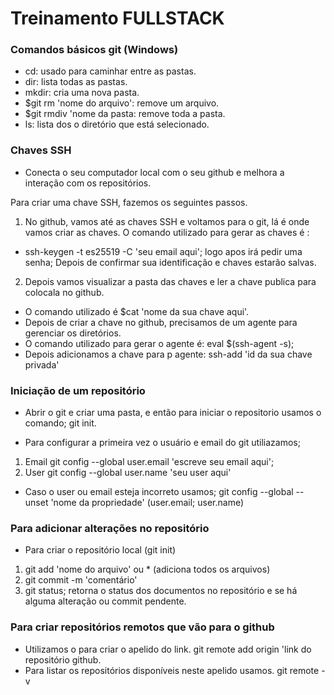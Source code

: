# Treinamento FULLSTACK

### Comandos básicos git (Windows)

- cd: usado para caminhar entre as pastas.
- dir: lista todas as pastas.
- mkdir: cria uma nova pasta.
- $git rm 'nome do arquivo': remove um arquivo.
- $git rmdiv 'nome da pasta: remove toda a pasta.
- ls: lista dos o diretório que está selecionado.



### Chaves SSH

- Conecta o seu computador local com o seu github e melhora a interação com os repositórios.

Para criar uma chave SSH, fazemos os seguintes passos.

1. No github, vamos até as chaves SSH e voltamos para o git,
lá é onde vamos criar as chaves.
O comando utilizado para gerar as chaves é :
- ssh-keygen -t es25519 -C 'seu email aqui';
logo apos irá pedir uma senha;
Depois de confirmar sua identificação e chaves estarão salvas.

2. Depois vamos visualizar a pasta das chaves e ler a chave publica para colocala no github.
- O comando utilizado é $cat 'nome da sua chave aqui'.
- Depois de criar a chave no github, precisamos de um agente para gerenciar os diretórios.
- O comando utilizado para gerar o agente é: 
eval $(ssh-agent -s);
- Depois adicionamos a chave para p agente:
ssh-add 'id da sua chave privada'

### Iniciação de um repositório

- Abrir o git e criar uma pasta, e então para iniciar o repositorio usamos o comando;
git init.

- Para configurar a primeira vez o usuário e email do git utiliazamos;
1. Email
git config --global user.email 'escreve seu email aqui';
2. User
git config --global user.name 'seu user aqui'

- Caso o user ou email esteja incorreto usamos;
git config --global --unset 'nome da propriedade' (user.email; user.name)

### Para adicionar alterações no repositório

- Para criar o repositório local (git init)
1. git add 'nome do arquivo' ou * (adiciona todos os arquivos)
2. git commit -m 'comentário'
3. git status; retorna o status dos documentos no repositório e se há alguma alteração ou commit pendente.

### Para criar repositórios remotos que vão para o github

- Utilizamos o para criar o apelido do link.
git remote add origin 'link do repositório github.
- Para listar os repositórios disponíveis neste apelido usamos.
git remote -v
